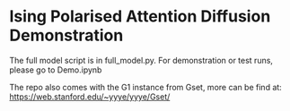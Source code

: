 # Ising Polarised Attention Diffusion Demonstration
The full model script is in full_model.py. For demonstration or test runs, please go to Demo.ipynb

The repo also comes with the G1 instance from Gset, more can be find at: https://web.stanford.edu/~yyye/yyye/Gset/